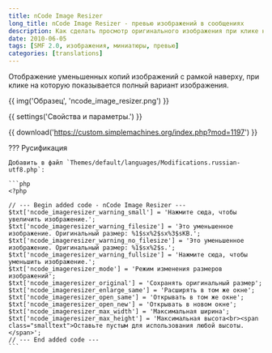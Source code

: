 ```yaml
---
title: nCode Image Resizer
long_title: nCode Image Resizer - превью изображений в сообщениях
description: Как сделать просмотр оригинального изображения при клике на его превью в сообщении.
date: 2010-06-05
tags: [SMF 2.0, изображения, миниатюры, превью]
categories: [translations]
---
```


Отображение уменьшенных копий изображений с рамкой наверху, при клике на которую показывается полный вариант изображения.

<!-- more -->

{{ img('Образец', 'ncode_image_resizer.png') }}

{{ settings('Свойства и параметры.') }}

{{ download('https://custom.simplemachines.org/index.php?mod=1197') }}

??? Русификация

    Добавить в файл `Themes/default/languages/Modifications.russian-utf8.php`:

    ```php
    <?php

    // --- Begin added code - nCode Image Resizer ---
    $txt['ncode_imageresizer_warning_small'] = 'Нажмите сюда, чтобы увеличить изображение.';
    $txt['ncode_imageresizer_warning_filesize'] = 'Это уменьшенное изображение. Оригинальный размер: %1$sx%2$sх%3$sKB.';
    $txt['ncode_imageresizer_warning_no_filesize'] = 'Это уменьшенное изображение. Оригинальный размер: %1$sx%2$s.';
    $txt['ncode_imageresizer_warning_fullsize'] = 'Нажмите сюда, чтобы уменьшить изображение.';
    $txt['ncode_imageresizer_mode'] = 'Режим изменения размеров изображений';
    $txt['ncode_imageresizer_original'] = 'Сохранять оригинальный размер';
    $txt['ncode_imageresizer_enlarge_same'] = 'Расширять в том же окне';
    $txt['ncode_imageresizer_open_same'] = 'Открывать в том же окне';
    $txt['ncode_imageresizer_open_new'] = 'Открывать в новом окне';
    $txt['ncode_imageresizer_max_width'] = 'Максимальная ширина';
    $txt['ncode_imageresizer_max_height'] = 'Максимальная высота<br><span class="smalltext">Оставьте пустым для использования любой высоты.</span>';
    // --- End added code ---
    ```
